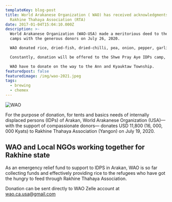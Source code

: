 ```yaml
---
templateKey: blog-post
title: World Arakanese Organization ( WAO) has received acknowledgments of
  Rakhine Thahaya Association (RTA)
date: 2017-01-04T15:04:10.000Z
description: >-
  World Arakanese Organization (WAO-USA) made a meritorious deed to the two IDPs
  camps with the generous donors on July 26, 2020.

  WAO donated rice, dried-fish, dried-chilli, pea, onion, pepper, garlic and some cash at the IDPs camp of Shwe Pray Tha Monastery, Kyae Taw Village and at the Aung Chan Tha IDPs camp in Byine Phyu Village, Sittwey Township, Arakan.

  Constantly, donation will be offered to the Shwe Pray Aye IDPs camp, Byine Phyu Village led by Dr. Aye Chan, a patron of WAO, on July 28, 2020.

  WAO have to donate on the way to the Ann and Kyauktaw Township.
featuredpost: false
featuredimage: /img/wao-2021.jpeg
tags:
  - brewing
  - chemex
---
```

![WAO ](/img/109715263_3267383196652655_6496118340244915259_n.jpeg "## WAO and Local NGOs")

For the purpose of donation, for tents and basics needs of internally displaced persons (IDPs) of Arakan, World Arakanese Organization (USA)—with the support of compassionate donors— donates USD 11,800 (16, 000, 000 Kyats) to Rakhine Thahaya Association (Yangon) on July 19, 2020.

## WAO and Local NGOs working together for Rakhine state

As an emergency relief fund to support to IDPS in Arakan, WAO is so far collecting funds and effectively providing rice to the refugees who have got the hungry to feed through Rakhine Thahaya Association.

Donation can be sent directly to WAO Zelle account at wao.ca.usa@gmail.com